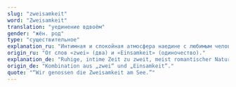 ```yaml
---
slug: "zweisamkeit"
word: "Zweisamkeit"
translation: "уединение вдвоём"
gender: "жён. род"
type: "существительное"
explanation_ru: "Интимная и спокойная атмосфера наедине с любимым человеком."
origin_ru: "От слов «zwei» (два) и «Einsamkeit» (одиночество)."
explanation_de: "Ruhige, intime Zeit zu zweit, meist romantischer Natur."
origin_de: "Kombination aus „zwei“ und „Einsamkeit“."
quote: "“Wir genossen die Zweisamkeit am See.”"
---
```

